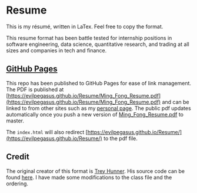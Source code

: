 # Resume
This is my résumé, written in LaTex. Feel free to copy the format.

This resume format has been battle tested for internship positions in software engineering, data science, quantitative research, and trading at all sizes and companies in tech and finance.

## [GitHub Pages](https://evilpegasus.github.io/Resume/Ming_Fong_Resume.pdf)
This repo has been published to GitHub Pages for ease of link management. The PDF is published at [https://evilpegasus.github.io/Resume/Ming_Fong_Resume.pdf](https://evilpegasus.github.io/Resume/Ming_Fong_Resume.pdf) and can be linked to from other sites such as my [personal page](http://evilpegasus.github.io/). The public pdf updates automatically once you push a new version of [Ming_Fong_Resume.pdf](Ming_Fong_Resume.pdf) to master.

The `index.html` will also redirect [https://evilpegasus.github.io/Resume/](https://evilpegasus.github.io/Resume/) to the pdf file.

## Credit
The original creator of this format is [Trey Hunner](https://github.com/treyhunner). His source code can be found [here](https://github.com/treyhunner/resume). I have made some modifications to the class file and the ordering.
